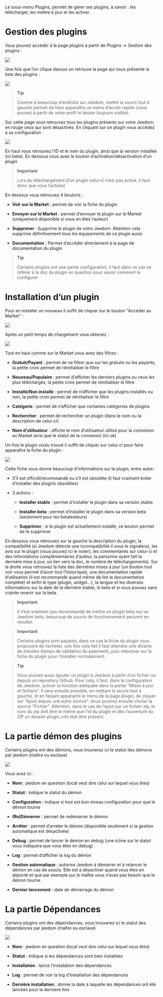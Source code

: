 Le sous-menu Plugins, permet de gérer ses plugins, à savoir : les télécharger, les mettre à jour et les activer.

Gestion des plugins
===================

Vous pouvez accèder à la page plugins à partir de Plugins → Gestion des plugins :

![](../images/plugin1.png)

Une fois que l’on clique dessus on retrouve la page qui nous présente la liste des plugins :

![](../images/plugin2.png)

> **Tip**
>
> Comme à beaucoup d’endroits sur Jeedom, mettre la souris tout à gauche permet de faire apparaître un menu d’accès rapide (vous pouvez à partir de votre profil le laisser toujours visible).

Sur cette page vous retrouvez tous les plugins présents sur votre Jeedom; en rouge ceux qui sont désactivés. En cliquant sur un plugin vous accèdez à sa configuration :

![](../images/plugin3.png)

En haut vous retrouvez l’ID et le nom du plugin, ainsi que la version installée (ici beta). En dessous vous avez le bouton d’activation/désactivation d’un plugin

> **Important**
>
> Lors du téléchargement d’un plugin celui-ci n’est pas activé, il faut donc que vous l’activiez

En dessous vous retrouvez 4 boutons :

-   **Voir sur le Market** : permet de voir la fiche du plugin

-   **Envoyer sur le Market** : permet d’envoyer le plugin sur le Market (uniquement disponible si vous en êtes l’auteur)

-   **Supprimer** : Supprime le plugin de votre Jeedom. Attention cela supprime définitivement tous les équipements de ce plugin aussi

-   **Documentation** : Permet d’accéder directement à la page de documentation du plugin

> **Tip**
>
> Certains plugins ont une partie configuration, il faut dans ce cas se référer à la doc du plugin en question pour savoir comment le configurer

Installation d’un plugin
========================

Pour en installer un nouveau il suffit de cliquer sur le bouton "Accéder au Market" :

![](../images/plugin4.png)

Après un petit temps de chargement vous obtenez :

![](../images/plugin5.png)

Tout en haut comme sur le Market vous avez des filtres :

-   **Gratuit/Payant** : permet de ne filtrer que sur les gratuits ou les payants, la petite croix permet de réinitialiser le filtre

-   **Nouveau/Populaire** : permet d’afficher les derniers plugins ou ceux les plus téléchargés, la petite croix permet de réinitialiser le filtre

-   **Installé/Non installé** : permet de n’afficher que les plugins installés ou non, la petite croix permet de réinitialiser le filtre

-   **Catégorie** : permet de n’afficher que certaines catégories de plugins

-   **Rechercher** : permet de rechercher un plugin (dans le nom ou la description de celui-ci)

-   **Nom d’utilisateur** : affiche le nom d’utilisateur utilisé pour la connexion au Market ainsi que le statut de la connexion (ici ok)

Un fois le plugin voulu trouvé il suffit de cliquer sur celui-ci pour faire apparaître la fiche du plugin :

![](../images/plugin6.png)

Cette fiche vous donne beaucoup d’informations sur le plugin, entre autre :

-   S’il est officiel/recommandé ou s’il est obsolète (il faut vraiment éviter d’installer des plugins obsolètes)

-   3 actions :

    -   **Installer stable** : permet d’installer le plugin dans sa version stable

    -   **Installer beta** : permet d’installer le plugin dans sa version beta (seulement pour les betatesteurs)

    -   **Supprimer** : si le plugin est actuellement installé, ce bouton permet de le supprimer

En dessous vous retrouvez sur la gauche la description du plugin, la compatibilité (si Jeedom détecte une incompatibilité il vous le signalera), les avis sur le plugin (vous pouvez ici le noter), les commentaires sur celui-ci et des informations complémentaires (l’auteur, la personne ayant fait la dernière mise à jour, un lien vers la doc, le nombre de téléchargements). Sur la droite vous retrouvez la liste des dernières mises à jour (un bouton tout voir vous permet d’avoir tout l’historique), une documentation rapide d’utilisation (il est recommandé quand même de lire la documentation complète) et enfin le type (plugin, widget…), la langue et les diverses informations sur la date de la dernière stable, la beta et si vous pouvez sans crainte revenir sur la beta.

> **Important**
>
> Il n’est vraiment pas recommandé de mettre un plugin beta sur un Jeedom beta, beaucoup de soucis de fonctionnement peuvent en résulter.

> **Important**
>
> Certains plugins sont payants, dans ce cas la fiche du plugin vous proposera de l’acheter, une fois cela fait il faut attendre une dizaine de minutes (temps de validation du paiement), puis retourner sur la fiche du plugin pour l’installer normalement.

> **Tip**
>
> Vous pouvez aussi ajouter un plugin à Jeedom à partir d’un fichier ou depuis un repository Github. Pour cela, il faut, dans la configuration de Jeedom, activer la fonction adéquate dans la partie "Mises à jour et fichiers". Il sera ensuite possible, en mettant la souris tout à gauche, et en faisant apparaitre le menu de la page plugin, de cliquer sur "Ajout depuis une autre source". Vous pourrez ensuite choisir la source "Fichier". Attention, dans le cas de l’ajout par un fichier zip, le nom du zip doit être le même que l’id du plugin et dès l’ouverture du ZIP un dossier plugin\_info doit être présent.

La partie démon des plugins
===========================

Certains plugins ont des démons, vous trouverez ici le statut des démons par jeedom (maître ou esclave)

![](../images/plugin7.png)

Vous avez ici :

-   **Nom** : jeedom en question (local veut dire celui sur lequel vous êtes)

-   **Statut** : indique le statut du démon

-   **Configuration** : indique si tout est bon niveau configuration pour que le démon tourne

-   **(Re)Démarrer** : permet de redémarrer le démon

-   **Arrêter** : permet d’arreter le démon (disponible seulement si la gestion automatique est désactivée)

-   **Debug** : permet de lancer le démon en debug (une icône sur le statut vous indiquera que vous êtes en debug)

-   **Log** : permet d’afficher la log du démon

-   **Gestion automatique** : autorise Jeedom à démarrer et à relancer le démon en cas de soucis. Elle est à désactiver quand vous êtes en déporté et que par exemple sur le maître vous n’avez pas besoin que le démon tourne

-   **Dernier lancement** : date de démarrage du démon

La partie Dépendances
=====================

Certains plugins ont des dépendances, vous trouverez ici le statut des dépendances par jeedom (maître ou esclave)

![](../images/plugin8.png)

-   **Nom** : jeedom en question (local veut dire celui sur lequel vous êtes)

-   **Statut** : indique si les dépendances sont bien installées

-   **Installation** : lance l’installation des dépendances

-   **Log** : permet de voir la log d’installation des dépendances

-   **Dernière installation** : donne la date à laquelle les dépendances ont été lancées pour la derniere fois


